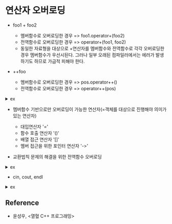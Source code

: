 # 연산자 오버로딩

- foo1 + foo2
  - 멤버함수로 오버로딩한 경우 => foo1.operator+(foo2)
  - 전역함수로 오버로딩한 경우 => operator+(foo1, foo2)
  - 동일한 자료형을 대상으로 +연산자를 멤버함수와 전역함수로 각각 오버로딩한 경우 멤버함수가 우선시된다. 그러나 일부 오래된 컴파일러에서는 에러가 발생하기도 하므로 가급적 피해야 한다.

- ++foo
  - 멤버함수로 오버로딩한 경우 => pos.operator++()
  - 전역함수로 오버로딩한 경우 => operator++(pos)

<details><summary>ex</summary>

```cpp
#include <iostream>

class Point
{
private:
    int xpos, ypos;
public:
    Point(int x = 0, int y = 0) : xpos(x), ypos(y) { std::cout << "ctor" << std::endl; }
  
    void ShowPosition() const
    {
        std::cout << '[' << xpos << ", " << ypos << ']' << std::endl;
    }
  
    Point& operator++()
    {
        xpos += 1;
        ypos += 1;
        return *this;
    }

    const Point operator++(int)  // 후위증가. 반환형이 const라는 건 임시 객체를 const 객체(=상수 객체)로 반환하겠다는 의미힘.
    {
        const Point retobj(*this);  // 함수 내에서 retobj의 변경을 막는다는 의미. 반환형이 const인 것과는 관계없음.
        xpos += 1;
        ypos += 1;
        return retobj;
    }

    friend Point operator+(const Point& pos1, const Point& pos2);
    friend Point& operator--(Point& ref);
    friend const Point operator--(Point& ref, int);  // 후위감소
};

Point operator+(const Point& pos1, const Point& pos2)
{
    return Point(pos1.xpos + pos2.xpos, pos1.ypos + pos2.ypos);
}

Point& operator--(Point& ref)
{
    ref.xpos -= 1;
    ref.ypos -= 1;
    return ref;
}

const Point operator--(Point& ref, int)
{
    const Point retobj(ref);
    ref.xpos -= 1;
    ref.ypos -= 1;
    return retobj;
}

int main(void)
{
    Point p1(1,2);
    Point p2(3,4);
    Point p3 = p1 + p2;

    p1.ShowPosition();
    p2.ShowPosition();
    p3.ShowPosition();

    std::cout << "---------------------" << std::endl;
    
    ++(++p1);
    --(--p2);

    p1.ShowPosition();
    p2.ShowPosition();

    std::cout << "---------------------" << std::endl;

    Point cpy;
    cpy = p1--;
    cpy.ShowPosition();
    p1.ShowPosition();

    cpy = p1++;
    cpy.ShowPosition();
    p1.ShowPosition();

    std::cout << "---------------------" << std::endl;
    
    const Point p4;
    const Point& ref = p4;  // 컴파일 OK. const 객체를 대상으로 값의 변경능력을 지니는 함수 호출은 허용되지 않는다. 따라서 const 객체를 대상으로 참조자를 선언할 떄에는 참조자도 const로 선언해야 한다.

    //(p1++)++;  // 컴파일 에러. 상수 객체를 대상으로는 const로 선언되지 않은 멤버함수 호출이 불가능하다.

    return 0;
}
```

</details>

- 멤버함수 기반으로만 오버로딩이 가능한 연산자(=객체를 대상으로 진행해야 의미가 있는 연산자)
  - 대입연산자 '='
  - 함수 호출 연산자 '()'
  - 배열 접근 연산자 '[]'
  - 멤버 접근을 위한 포인터 연산자 '->'

- 교환법칙 문제의 해결을 위한 전역함수 오버로딩

<details><summary>ex</summary>

```cpp
#include <iostream>

class Point
{
private:
    int xpos, ypos;
public:
    Point(int x = 0, int y = 0) : xpos(x), ypos(y) { }
    void ShowPosition() const
    {
        std::cout << '[' << xpos << ", " << ypos << ']' << std::endl;
    }
    Point operator*(int times)
    {
        return Point(xpos * times, ypos * times);
    }
    friend Point operator*(int times, Point& pos);
};

Point operator*(int times, Point& pos)
{
    return pos * times;
}

int main(void)
{
    Point pos(1, 2);
    Point cpy;

    cpy = 3 * pos;
    cpy.ShowPosition();

    cpy = 2 * pos * 3;
    cpy.ShowPosition();

    return 0;
}
```

</details>

- cin, cout, endl

<details><summary>ex</summary>

```cpp
#include <iostream>

namespace mystd
{
    using namespace std;  // mystd 내에서 지역적으로 이뤄진 선언이므로 이 지역 내에서만 유효하다.

    class ostream
    {
    public:
        ostream& operator<< (const char* str)
        {
            printf("%s", str);
            return *this;
        }
        ostream& operator<< (char str)
        {
            printf("%c", str);
            return *this;
        }
        ostream& operator<< (int num)
        {
            printf("%d", num);
            return *this;
        }
        ostream& operator<< (double e)
        {
            printf("%g", e);
            return *this;
        }
        ostream& operator<< (ostream& (*fp)(ostream& ostm))
        {
            fp(*this);
            return *this;
        }
    };

    ostream& endl(ostream& ostm)  // endl은 함수의 이름이다. 버퍼를 비우는 작업도 함께 수행한다.
    {
        ostm << '\n';
        fflush(stdout);
        return ostm;
    }

    ostream cout;  // cout은 ostream 클래스의 객체 이름이다.
}

int main(void)
{
    // main()함수 내에서는 cout, endl이 이름공간 mystd 내에 선언된 것을 의미한다.
    using mystd::cout;
    using mystd::endl;
    cout << "Simple String" << endl << 3.14 << endl << 123 << endl;

    return 0;
}
```

</details>



## Reference

- 윤성우, <열혈 C++ 프로그래밍>
